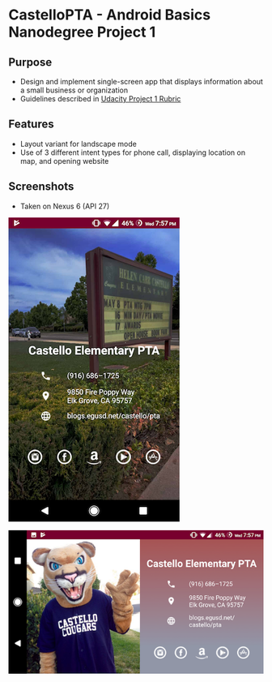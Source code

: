 # CastelloPTA - Android Basics Nanodegree Project 1
## Purpose
- Design and implement single-screen app that displays information about a small business or organization
- Guidelines described in [Udacity Project 1 Rubric](docs/Project_1_Rubric.pdf)

## Features
- Layout variant for landscape mode
- Use of 3 different intent types for phone call, displaying location on map, and opening website

## Screenshots
- Taken on Nexus 6 (API 27)


![ScreenShot](/docs/portrait_screen2.png)

![ScreenShot](docs/landscape_screen2.png)

